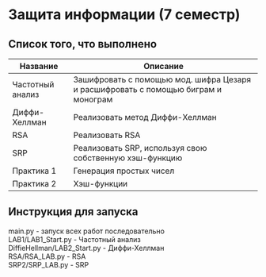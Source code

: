 # Защита информации (7 семестр)
## Список того, что выполнено
Название | Описание
------------ | -------------
Частотный анализ | Зашифровать с помощью мод. шифра Цезаря и расшифровать с помощью биграм и монограм
Диффи-Хеллман | Реализовать метод Диффи-Хеллман
RSA | Реализовать RSA
SRP | Реализовать SRP, используя свою собственную хэш-функцию
Практика 1 | Генерация простых чисел
Практика 2 | Хэш-функции

## Инструкция для запуска
main.py - запуск всех работ последовательно \
LAB1/LAB1_Start.py - Частотный анализ \
DiffieHellman/LAB2_Start.py - Диффи-Хеллман\
RSA/RSA_LAB.py - RSA\
SRP2/SRP_LAB.py - SRP
